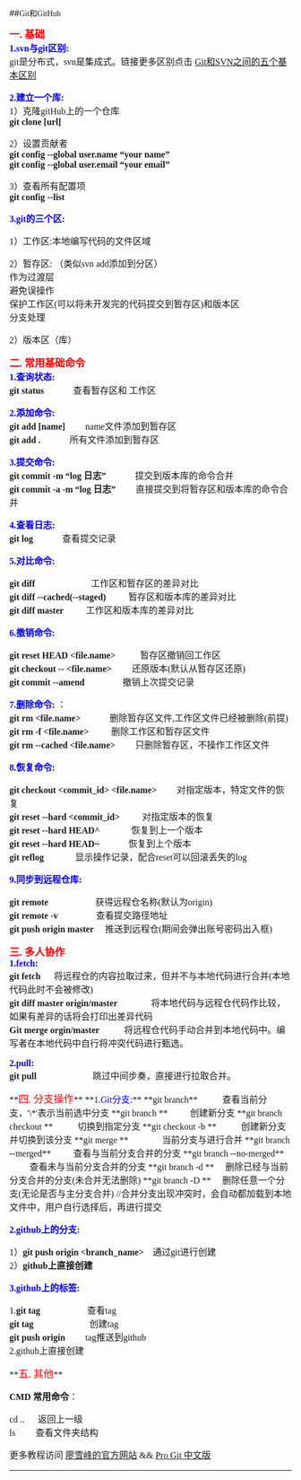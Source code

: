 ##<font face="微软雅黑">Git和GitHub

**<font size="4" color="red" >一. 基础</font>**  
<font size="3"> **<font size="3" color="blue">1.svn与git区别:</font>**  
git是分布式，svn是集成式。链接更多区别点击 [Git和SVN之间的五个基本区别](http://blog.jobbole.com/31444/)

<font size="3"> **<font size="3" color="blue">2.建立一个库:</font>**  
1）克隆gitHub上的一个仓库  
**git  clone  [url]**

2）设置贡献者  
**git config --global  user.name  “your name”**  
**git config --global user.email  “your email”**  

3）查看所有配置项  
**git config --list**


<font size="3"> **<font size="3" color="blue">3.git的三个区:</font>**

1）工作区:本地编写代码的文件区域

2）暂存区: （类似svn add添加到分区）   
作为过渡层  
避免误操作  
保护工作区(可以将未开发完的代码提交到暂存区)和版本区  
分支处理  

2）版本区（库） 

**<font size="4" color="red" >二. 常用基础命令</font>**  
<font size="3"> **<font size="3" color="blue">1.查询状态:</font>**  
**git status** &emsp;&emsp;&emsp;查看暂存区和 工作区   

<font size="3"> **<font size="3" color="blue">2.添加命令:</font>**   
**git add [name]** &emsp;&emsp;name文件添加到暂存区  
**git add .**      &emsp;&emsp;&emsp;所有文件添加到暂存区   

<font size="3"> **<font size="3" color="blue">3.提交命令:</font>**  
**git commit -m “log 日志”**    &emsp;&emsp;&emsp;提交到版本库的命令合并  
**git commit -a -m “log 日志”**  &emsp;&emsp;直接提交到将暂存区和版本库的命令合并  

<font size="3"> **<font size="3" color="blue">4.查看日志:</font>**  
**git log** &emsp;&emsp;&emsp;查看提交记录 

**<font size="3" color="blue">5.对比命令:</font>** 
  
**git diff**&emsp;  &emsp;  &emsp;  &emsp;  &emsp;  工作区和暂存区的差异对比  
**git diff --cached(--staged)** &emsp;&emsp; 暂存区和版本库的差异对比  
**git diff master**  &emsp;&emsp; 工作区和版本库的差异对比  

**<font size="3" color="blue">6.撤销命令:</font>**
              
**git reset HEAD  <file.name>** &emsp; &emsp; 暂存区撤销回工作区  
**git checkout -- <file.name>**   &emsp;&emsp;还原版本(默认从暂存区还原)   
**git commit --amend** &emsp;&emsp;&emsp;&emsp;撤销上次提交记录   

**<font size="3" color="blue">7.删除命令:</font>**
：  
**git rm <file.name>**   &emsp;&emsp;&emsp;删除暂存区文件,工作区文件已经被删除(前提)  
**git rm -f <file.name>** &emsp;&emsp; 删除工作区和暂存区文件  
**git rm --cached <file.name>** &emsp;&emsp;只删除暂存区，不操作工作区文件  

**<font size="3" color="blue">8.恢复命令:</font>**
  
**git checkout <commit_id> <file.name>**   &emsp;&emsp;对指定版本，特定文件的恢复  
**git reset --hard <commit_id>**  &emsp;&emsp; 对指定版本的恢复   
**git reset --hard HEAD^**  &emsp;&emsp;&emsp; 恢复到上一个版本   
**git reset --hard HEAD~<num>**&emsp;&emsp;&emsp; 恢复到上<num>个版本   
**git reflog**   &emsp;&emsp;&emsp; 显示操作记录，配合reset可以回滚丢失的log   

**<font size="3" color="blue">9.同步到远程仓库:</font>**


**git remote**  &emsp;&emsp;&emsp;&emsp;&emsp;获得远程仓名称(默认为origin)   
**git remote -v** &emsp;&emsp;&emsp;&emsp;查看提交路径地址   
**git push origin master** &emsp;推送到远程仓(期间会弹出账号密码出入框)   
</font>  

**<font size="4" color="red" >三. 多人协作</font>**    
<font size="3"> **<font size="3" color="blue">1.fetch:</font>**  
**git fetch**  &emsp;  将远程仓的内容拉取过来，但并不与本地代码进行合并(本地代码此时不会被修改)  
**git diff master origin/master**   &emsp; &emsp; &emsp;将本地代码与远程仓代码作比较，如果有差异的话将会打印出差异代码  
**Git merge orgin/master**   &emsp; &emsp; 将远程仓代码手动合并到本地代码中。编写者在本地代码中自行将冲突代码进行甄选。   

**<font size="3" color="blue">2.pull:</font>**   
**git pull**&emsp;  &emsp;  &emsp;  &emsp;  &emsp; 跳过中间步奏，直接进行拉取合并。  

</font>
**<font size="4" color="red" >四. 分支操作</font>**  
<font size="3"> **<font size="3" color="blue">1.Git分支:</font>**  
**git branch**     &emsp;  &emsp; 查看当前分支，'\*'表示当前选中分支  
**git branch <branch_name>**  &emsp; &emsp;创建新分支    
**git branch checkout <branch_name>**  &emsp; &emsp; 切换到指定分支  
**git checkout -b <branch_name>**  &emsp; &emsp; 创建新分支并切换到该分支  
**git merge <branch_name>**  &emsp; &emsp; &emsp;当前分支与<branch_name>进行合并    
**git branch --merged**   &emsp;  &emsp;查看与当前分支合并的分支  
**git branch --no-merged**   &emsp;  &emsp;查看未与当前分支合并的分支  
**git branch -d <branch_name>**   &emsp;删除已经与当前分支合并的分支(未合并无法删除)  
**git branch -D <branch_name>**   &emsp;删除任意一个分支(无论是否与主分支合并)   
//合并分支出现冲突时，会自动都加载到本地文件中，用户自行选择后，再进行提交


**<font size="3" color="blue">2.github上的分支:</font>** 
  
1）**git push origin <branch_name>**&emsp;通过git进行创建  
2）**github上直接创建** 

**<font size="3" color="blue">3.github上的标签:</font>**
              
1.**git tag**    &emsp;&emsp;&emsp;&emsp;&emsp;查看tag  
  **git tag <version>** &emsp;&emsp;&emsp;&emsp;&emsp;&emsp;创建tag  
  **git push origin <version>**&emsp;&emsp;tag推送到github     
2.github上直接创建

</font>  
**<font size="4" color="red" >五. 其他</font>**  

**CMD 常用命令**：  

cd ..  &emsp;  返回上一级  
ls &emsp;&emsp;查看文件夹结构  

更多教程访问 [廖雪峰的官方网站](http://www.liaoxuefeng.com/wiki/0013739516305929606dd18361248578c67b8067c8c017b000) && [Pro Git 中文版](http://git.oschina.net/progit/)
******

